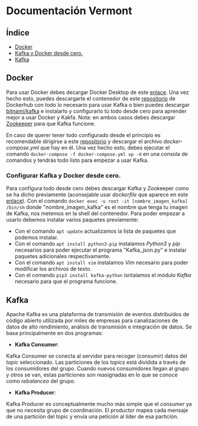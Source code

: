 # Documentación Vermont

## Índice

 * [Docker](#Docker)
  * [Kafka y Docker desde cero.](#configurar-kafka-y-docker-desde-cero)
 * [Kafka](#Kafka)

## Docker

Para usar Docker debes decargar Docker Desktop de este [enlace](https://www.docker.com/products/docker-desktop). Una vez hecho esto, puedes descargarte el contenedor de este [repositorio](https://hub.docker.com/r/ivanmiguelmolinero/bitnami-kafka/tags) de Dockerhub con todo lo necesario para usar Kafka o bien puedes descargar [bitnami/kafka](https://hub.docker.com/r/bitnami/kafka/tags) e instalarlo y configurarlo tú todo desde cero para aprender mejor a usar Docker y Kakfa. Nota: en ambos casos debes descargar [Zookeeper](https://hub.docker.com/r/bitnami/zookeeper/tags) para que Kafka funcione.

En caso de querer tener todo configurado desde el principio es recomendable dirigirse a este [repositorio]() y descargar el archivo _docker-compose.yml_ que hay en él. Una vez hecho esto, debes ejecutar el comando `docker-compose -f docker-compose.yml up -d` en una consola de comandos y tendrás todo listo para empezar a usar Kafka.

### Configurar Kafka y Docker desde cero.

Para configura todo desde cero debes descargar Kafka y Zookeeper como se ha dicho previamente (aconsejable usar _dockerfile_ que aparece en este [enlace]()). Con el comando `docker exec -u root -it [nombre_imagen_kafka] /bin/sh` donde "nombre_imagen_kafka" es el nombre que tenga tu imagen de Kafka, nos metemos en la shell del contenedor. Para poder empezar a usarlo debemos instalar varios paquetes previamente:

 * Con el comando `apt update` actualizamos la lista de paquetes que podemos instalar.
 * Con el comando `apt install python3-pip` instalamos _Python3_ y _pip_ necesarios para poder ejecutar el programa "Kafka_json.py" e instalar paquetes adicionales respectivamente.
 * Con el comando `apt install vim` instalamos _Vim_ necesario para poder modificar los archivos de texto.
 * Con el comando `pip3 install kafka-python` isntalamos el módulo _Kafka_ necesario para que el programa funcione.

## Kafka

Apache Kafka es una plataforma de transmisión de eventos distribuidos de código abierto utilizada por miles de empresas para canalizaciones de datos de alto rendimiento, análisis de transmisión e integración de datos. Se basa principalmente en dos programas:

 * **Kafka Consumer**: 

Kafka Consumer se conecta al servidor para recoger (consumir) datos del _topic_ seleccionado. Las particiones de los _topics_ está dividida a través de los consumidores del grupo. Cuando nuevos consumidores llegan al grupo y otros se van, estas particiones son reasignadas en lo que se conoce como _rebalanceo_ del grupo.

 * **Kafka Producer**:

Kafka Producer es conceptualmente mucho más simple que el _consumer_ ya que no necesita grupo de coordinación. El productor mapea cada mensaje de una partición del topic y envía una petición al líder de esa partición.